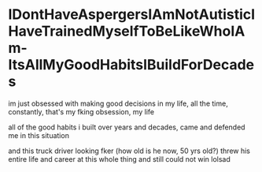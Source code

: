 # IDontHaveAspergersIAmNotAutisticIHaveTrainedMyselfToBeLikeWhoIAm-ItsAllMyGoodHabitsIBuildForDecades

im just obsessed with making good decisions in my life, all the time, constantly, that's my fking obsession, my life

all of the good habits i built over years and decades, came and defended me in this situation

and this truck driver looking fker (how old is he now, 50 yrs old?) threw his entire life and career at this whole thing and still could not win lolsad

